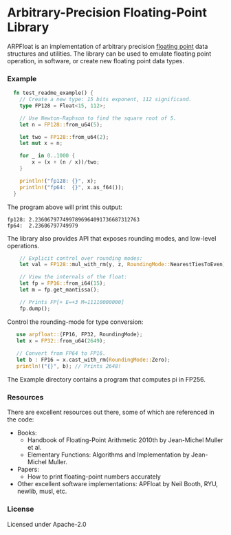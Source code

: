 # Arbitrary-Precision Floating-Point Library

ARPFloat is an implementation of arbitrary precision 
[floating point](https://en.wikipedia.org/wiki/IEEE_754) data
structures and utilities. The library can be used to emulate floating point
operation, in software, or create new floating point data types.

### Example

```rust
  fn test_readme_example() {
    // Create a new type: 15 bits exponent, 112 significand.
    type FP128 = Float<15, 112>;

    // Use Newton-Raphson to find the square root of 5.
    let n = FP128::from_u64(5);

    let two = FP128::from_u64(2);
    let mut x = n;

    for _ in 0..1000 {
        x = (x + (n / x))/two;
    }

    println!("fp128: {}", x);
    println!("fp64:  {}", x.as_f64());
  }
```

The program above will print this output:
```
fp128: 2.2360679774997896964091736687312763
fp64:  2.23606797749979
```

The library also provides API that exposes rounding modes, and low-level
operations.

```rust
    // Explicit control over rounding modes:
    let val = FP128::mul_with_rm(y, z, RoundingMode::NearestTiesToEven);

    // View the internals of the float:
    let fp = FP16::from_i64(15);
    let m = fp.get_mantissa();

    // Prints FP[+ E=+3 M=11110000000]
    fp.dump();
```


Control the rounding-mode for type conversion:
```rust
   use arpfloat::{FP16, FP32, RoundingMode};
   let x = FP32::from_u64(2649);
   
   // Convert from FP64 to FP16.
   let b : FP16 = x.cast_with_rm(RoundingMode::Zero);
   println!("{}", b); // Prints 2648!
```

The Example directory contains a program that computes pi in FP256.

### Resources

There are excellent resources out there, some of which are referenced in the code:

* Books: 
    * Handbook of Floating-Point Arithmetic 2010th by Jean-Michel Muller et al.
    * Elementary Functions: Algorithms and Implementation by Jean-Michel Muller.
* Papers:
    * How to print floating-point numbers accurately
* Other excellent software implementations: APFloat by Neil Booth, RYU, newlib, musl, etc.

### License

Licensed under Apache-2.0
